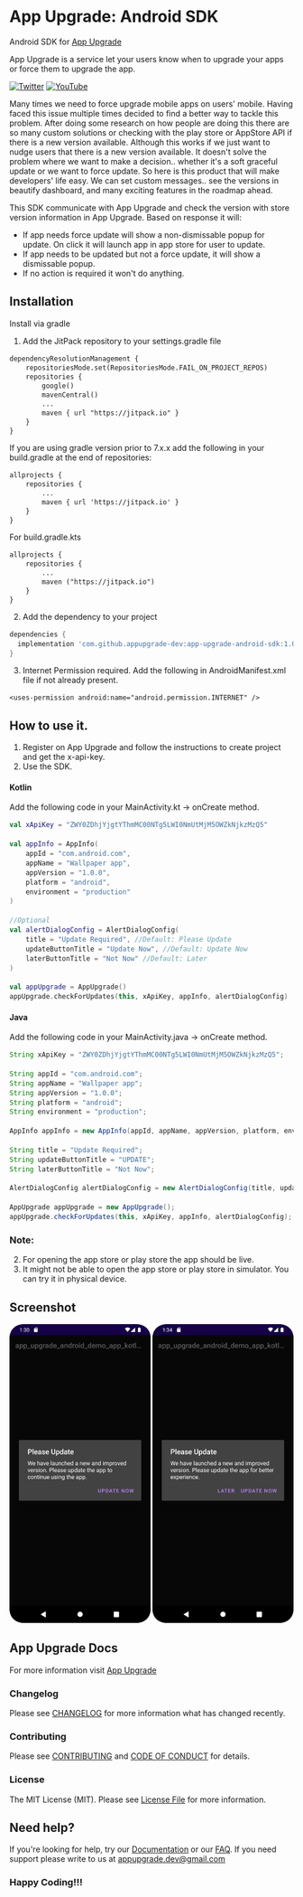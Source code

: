# App Upgrade: Android SDK

Android SDK for [App Upgrade](https://appupgrade.dev)

App Upgrade is a service let your users know when to upgrade your apps or force them to upgrade the app.

[![Twitter](https://img.shields.io/twitter/follow/app_upgrade?style=social)](https://twitter.com/app_upgrade)
[![YouTube](https://img.shields.io/youtube/channel/subscribers/UC0ZVJPYHFVuMwEsro4VZKXw?style=social)](https://www.youtube.com/channel/UC0ZVJPYHFVuMwEsro4VZKXw)

Many times we need to force upgrade mobile apps on users' mobile. Having faced this issue multiple times decided to find a better way to tackle this problem. After doing some research on how people are doing this there are so many custom solutions or checking with the play store or AppStore API if there is a new version available. Although this works if we just want to nudge users that there is a new version available. It doesn't solve the problem where we want to make a decision.. whether it's a soft graceful update or we want to force update. So here is this product that will make developers' life easy. We can set custom messages.. see the versions in beautify dashboard, and many exciting features in the roadmap ahead.

This SDK communicate with App Upgrade and check the version with store version information in App Upgrade. Based on response it will:
- If app needs force update will show a non-dismissable popup for update. On click it will launch app in app store for user to update.
- If app needs to be updated but not a force update, it will show a dismissable popup.
- If no action is required it won't do anything.

## Installation
Install via gradle

1. Add the JitPack repository to your settings.gradle file
```
dependencyResolutionManagement {
    repositoriesMode.set(RepositoriesMode.FAIL_ON_PROJECT_REPOS)
    repositories {
        google()
        mavenCentral()
        ...
        maven { url "https://jitpack.io" }
    }
}
```
If you are using gradle version prior to 7.x.x add the following in your build.gradle at the end of repositories:
```
allprojects {
    repositories {
        ...
        maven { url 'https://jitpack.io' }
    }
}
```

For build.gradle.kts
```
allprojects {
    repositories {
        ...
        maven ("https://jitpack.io")
    }
}
```

2. Add the dependency to your project
```groovy
dependencies {
  implementation 'com.github.appupgrade-dev:app-upgrade-android-sdk:1.0.1'
}
```

3. Internet Permission required. Add the following in AndroidManifest.xml file if not already present.
```
<uses-permission android:name="android.permission.INTERNET" />
```

## How to use it.
1. Register on App Upgrade and follow the instructions to create project and get the x-api-key.
2. Use the SDK.

#### Kotlin
Add the following code in your MainActivity.kt -> onCreate method.

```kotlin
val xApiKey = "ZWY0ZDhjYjgtYThmMC00NTg5LWI0NmUtMjM5OWZkNjkzMzQ5"

val appInfo = AppInfo(
    appId = "com.android.com",
    appName = "Wallpaper app",
    appVersion = "1.0.0",
    platform = "android",
    environment = "production"
)

//Optional
val alertDialogConfig = AlertDialogConfig(
    title = "Update Required", //Default: Please Update
    updateButtonTitle = "Update Now", //Default: Update Now
    laterButtonTitle = "Not Now" //Default: Later
)

val appUpgrade = AppUpgrade()
appUpgrade.checkForUpdates(this, xApiKey, appInfo, alertDialogConfig)
```

#### Java
Add the following code in your MainActivity.java -> onCreate method.
```java
String xApiKey = "ZWY0ZDhjYjgtYThmMC00NTg5LWI0NmUtMjM5OWZkNjkzMzQ5";

String appId = "com.android.com";
String appName = "Wallpaper app";
String appVersion = "1.0.0";
String platform = "android";
String environment = "production";

AppInfo appInfo = new AppInfo(appId, appName, appVersion, platform, environment);

String title = "Update Required";
String updateButtonTitle = "UPDATE";
String laterButtonTitle = "Not Now";

AlertDialogConfig alertDialogConfig = new AlertDialogConfig(title, updateButtonTitle, laterButtonTitle);

AppUpgrade appUpgrade = new AppUpgrade();
appUpgrade.checkForUpdates(this, xApiKey, appInfo, alertDialogConfig);
```

### Note:
2. For opening the app store or play store the app should be live.
3. It might not be able to open the app store or play store in simulator. You can try it in physical device.


## Screenshot
 ![forceupgrade_android_kotlin](https://raw.githubusercontent.com/appupgrade-dev/app-upgrade-assets/main/images/forceupgrade_android_kotlin.png)

## App Upgrade Docs
For more information visit [App Upgrade](https://appupgrade.dev)

### Changelog

Please see [CHANGELOG](CHANGELOG.md) for more information what has changed recently.

### Contributing

Please see [CONTRIBUTING](CONTRIBUTING.md) and [CODE OF CONDUCT](CODE_OF_CONDUCT.md) for details.

### License

The MIT License (MIT). Please see [License File](LICENSE) for more information.

## Need help?

If you're looking for help, try our [Documentation](https://appupgrade.dev/docs/) or our [FAQ](https://appupgrade.dev/docs/app-upgrade-faq).
If you need support please write to us at appupgrade.dev@gmail.com

### Happy Coding!!!
